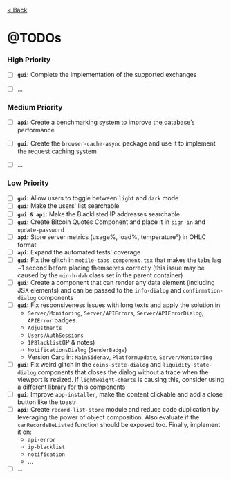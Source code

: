 [< Back](../../README.md)

# @TODOs

### High Priority

- [ ] **`gui`:** Complete the implementation of the supported exchanges
- [ ] ...



### Medium Priority

- [ ] **`api`:** Create a benchmarking system to improve the database’s performance
- [ ] **`gui`:** Create the `browser-cache-async` package and use it to implement the request caching system
- [ ] ...



### Low Priority

- [ ] **`gui`:** Allow users to toggle between `light` and `dark` mode
- [ ] **`gui`:** Make the users' list searchable
- [ ] **`gui & api`:** Make the Blacklisted IP addresses searchable
- [ ] **`gui`:** Create Bitcoin Quotes Component and place it in `sign-in` and `update-password`
- [ ] **`api`:** Store server metrics (usage%, load%, temperature°) in OHLC format
- [ ] **`api`:** Expand the automated tests' coverage
- [ ] **`gui`:** Fix the glitch in `mobile-tabs.component.tsx` that makes the tabs lag ~1 second before placing themselves correctly (this issue may be caused by the `min-h-dvh` class set in the parent container)
- [ ] **`gui`:** Create a component that can render any data element (including JSX elements) and can be passed to the `info-dialog` and `confirmation-dialog` components
- [ ] **`gui`:** Fix responsiveness issues with long texts and apply the solution in: 
  - `Server/Monitoring`, `Server/APIErrors`, `Server/APIErrorDialog`, `APIError` badges
  - `Adjustments`
  - `Users/AuthSessions`
  - `IPBlacklist`(IP & notes)
  - `NotificationsDialog` (`SenderBadge`)
  - Version Card in: `MainSidenav`, `PlatformUpdate`, `Server/Monitoring`
- [ ] **`gui`:** Fix weird glitch in the `coins-state-dialog` and `liquidity-state-dialog` components that closes the dialog without a trace when the viewport is resized. If `lightweight-charts` is causing this, consider using a different library for this components
- [ ] **`gui`:** Improve `app-installer`, make the content clickable and add a close button like the toastr
- [ ] **`api`:** Create `record-list-store` module and reduce code duplication by leveraging the power of object composition. Also evaluate if the `canRecordsBeListed` function should be exposed too. Finally, implement it on:
  - `api-error`
  - `ip-blacklist`
  - `notification`
  - ...
- [ ] ...